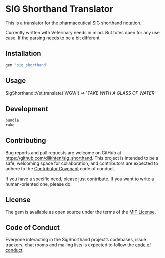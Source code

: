 # SIG Shorthand Translator

This is a translator for the pharmaceutical SIG shorthand notation.

Currently written with Veterinary needs in mind. But totes open for
any use case. If the parsing needs to be a bit different

## Installation

```ruby
gem 'sig_shorthand'
```

## Usage

SigShorthand::Vet.translate('WGW') => '*TAKE WITH A GLASS OF WATER*'

## Development

```bash
bundle
rake
```

## Contributing

Bug reports and pull requests are welcome on GitHub at https://github.com/dlikhten/sig_shorthand. This project is intended to be a safe, welcoming space for collaboration, and contributors are expected to adhere to the [Contributor Covenant](http://contributor-covenant.org) code of conduct.

If you have a specific need, please just contribute. If you want to write a
human-oriented one, please do.

## License

The gem is available as open source under the terms of the [MIT License](https://opensource.org/licenses/MIT).

## Code of Conduct

Everyone interacting in the SigShorthand project’s codebases, issue trackers, chat rooms and mailing lists is expected to follow the [code of conduct](https://github.com/[USERNAME]/sig_shorthand/blob/master/CODE_OF_CONDUCT.md).
